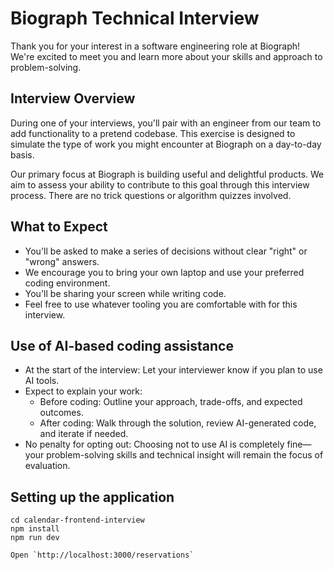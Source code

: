 # Biograph Technical Interview

Thank you for your interest in a software engineering role at Biograph! We're excited to meet you and learn more about your skills and approach to problem-solving.

## Interview Overview

During one of your interviews, you'll pair with an engineer from our team to add functionality to a pretend codebase. This exercise is designed to simulate the type of work you might encounter at Biograph on a day-to-day basis.

Our primary focus at Biograph is building useful and delightful products. We aim to assess your ability to contribute to this goal through this interview process. There are no trick questions or algorithm quizzes involved.

## What to Expect

- You'll be asked to make a series of decisions without clear "right" or "wrong" answers.
- We encourage you to bring your own laptop and use your preferred coding environment.
- You'll be sharing your screen while writing code.
- Feel free to use whatever tooling you are comfortable with for this interview. 

## Use of AI-based coding assistance
- At the start of the interview: Let your interviewer know if you plan to use AI tools.
- Expect to explain your work:
  - Before coding: Outline your approach, trade-offs, and expected outcomes.
  - After coding: Walk through the solution, review AI-generated code, and iterate if needed.
- No penalty for opting out: Choosing not to use AI is completely fine—your problem-solving skills and technical insight will remain the focus of evaluation.

## Setting up the application
```
cd calendar-frontend-interview
npm install
npm run dev

Open `http://localhost:3000/reservations`
```
